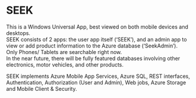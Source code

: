 # SEEK
This is a Windows Universal App, best viewed on both mobile devices and desktops.  
SEEK consists of 2 apps: the user app itself (‘SEEK’), and an admin app to view or add product information to the Azure database 
(‘SeekAdmin’).  
Only Phones/ Tablets are searchable right now.  
In the near future, there will be fully featured databases involving other electronics, motor vehicles, and other products.   

SEEK implements Azure Mobile App Services, Azure SQL, REST interfaces, Authentication, Authorization (User and Admin), Web jobs, 
Azure Storage and Mobile Client & Security.  
